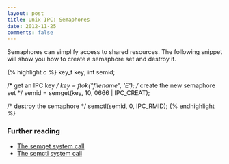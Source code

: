 ```yaml
---
layout: post
title: Unix IPC: Semaphores
date: 2012-11-25
comments: false
---
```


Semaphores can simplify access to shared resources. The following snippet will show you how to create a semaphore set and destroy it.

{% highlight c %}
key_t key;
int semid;

/* get an IPC key */
key = ftok("filename", 'E');
/* create the new semaphore set */
semid = semget(key, 10, 0666 | IPC_CREAT);

/* destroy the semaphore */
semctl(semid, 0, IPC_RMID);
{% endhighlight %}

### Further reading
* [The semget system call](http://unixhelp.ed.ac.uk/CGI/man-cgi?semget)
* [The semctl system call](http://unixhelp.ed.ac.uk/CGI/man-cgi?semctl)

